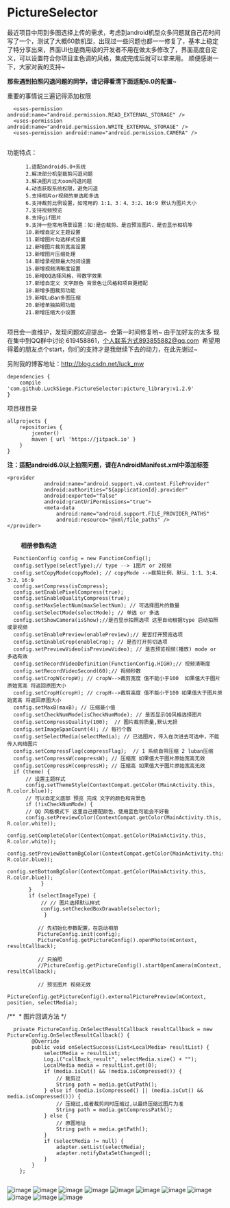 # PictureSelector  
最近项目中用到多图选择上传的需求，考虑到android机型众多问题就自己花时间写了一个，测试了大概60款机型，出现过一些问题也都一一修复了，基本上稳定了特分享出来，界面UI也是商用级的开发者不用在做太多修改了，界面高度自定义，可以设置符合你项目主色调的风格，集成完成后就可以拿来用。
顺便感谢一下，大家对我的支持~  

******那些遇到拍照闪退问题的同学，请记得看清下面适配6.0的配置~******

重要的事情说三遍记得添加权限

```
  <uses-permission android:name="android.permission.READ_EXTERNAL_STORAGE" />
  <uses-permission android:name="android.permission.WRITE_EXTERNAL_STORAGE" />
  <uses-permission android:name="android.permission.CAMERA" />
    
```

功能特点：  

```
      1.适配android6.0+系统
      2.解决部分机型裁剪闪退问题
      3.解决图片过大oom闪退问题
      4.动态获取系统权限，避免闪退
      5.支持相片or视频的单选和多选
      6.支持裁剪比例设置，如常用的 1:1、3：4、3:2、16:9 默认为图片大小
      7.支持视频预览
      8.支持gif图片
      9.支持一些常用场景设置：如:是否裁剪、是否预览图片、是否显示相机等
      10.新增自定义主题设置
      11.新增图片勾选样式设置
      12.新增图片裁剪宽高设置
      13.新增图片压缩处理
      14.新增录视频最大时间设置
      15.新增视频清晰度设置
      16.新增QQ选择风格，带数字效果
      17.新增自定义 文字颜色 背景色让风格和项目更搭配
      18.新增多图裁剪功能
      19.新增LuBan多图压缩
      20.新增单独拍照功能
      21.新增压缩大小设置
    
```

项目会一直维护，发现问题欢迎提出~  会第一时间修复哟~  由于加好友的太多 现在集中到QQ群中讨论 619458861，个人联系方式893855882@qq.com  希望用得着的朋友点个start，你们的支持才是我继续下去的动力，在此先谢过~  

另附我的博客地址：http://blog.csdn.net/luck_mw

```
dependencies {
    compile 'com.github.LuckSiege.PictureSelector:picture_library:v1.2.9'
}
```

项目根目录  

```
allprojects {
    repositories {
        jcenter()
        maven { url 'https://jitpack.io' }
    }
}

```
******注：适配android6.0以上拍照问题，请在AndroidManifest.xml中添加标签******  

```
<provider
            android:name="android.support.v4.content.FileProvider"
            android:authorities="${applicationId}.provider"
            android:exported="false"
            android:grantUriPermissions="true">
            <meta-data
                android:name="android.support.FILE_PROVIDER_PATHS"
                android:resource="@xml/file_paths" />
</provider>
        
```
 
         
******相册参数构造******

```
  FunctionConfig config = new FunctionConfig();
  config.setType(selectType);// type --> 1图片 or 2视频
  config.setCopyMode(copyMode); // copyMode -->裁剪比例，默认、1:1、3:4、3:2、16:9
  config.setCompress(isCompress);
  config.setEnablePixelCompress(true);
  config.setEnableQualityCompress(true);
  config.setMaxSelectNum(maxSelectNum); // 可选择图片的数量
  config.setSelectMode(selectMode); // 单选 or 多选
  config.setShowCamera(isShow);//是否显示拍照选项 这里自动根据type 启动拍照或录视频
  config.setEnablePreview(enablePreview);// 是否打开预览选项
  config.setEnableCrop(enableCrop); // 是否打开剪切选项
  config.setPreviewVideo(isPreviewVideo); // 是否预览视频(播放) mode or 多选有效
  config.setRecordVideoDefinition(FunctionConfig.HIGH);// 视频清晰度
  config.setRecordVideoSecond(60);// 视频秒数
  config.setCropW(cropW); // cropW-->裁剪宽度 值不能小于100  如果值大于图片原始宽高 将返回原图大小
  config.setCropH(cropH); // cropH-->裁剪高度 值不能小于100 如果值大于图片原始宽高 将返回原图大小
  config.setMaxB(maxB); // 压缩最小值
  config.setCheckNumMode(isCheckNumMode); // 是否显示QQ风格选择图片
  config.setCompressQuality(100);  // 图片裁剪质量,默认无损
  config.setImageSpanCount(4); // 每行个数
  config.setSelectMedia(selectMedia); // 已选图片，传入在次进去可选中，不能传入网络图片
  config.setCompressFlag(compressFlag);  // 1 系统自带压缩 2 luban压缩
  config.setCompressW(compressW); // 压缩宽 如果值大于图片原始宽高无效
  config.setCompressH(compressH); // 压缩高 如果值大于图片原始宽高无效
  if (theme) {
      // 设置主题样式
      config.setThemeStyle(ContextCompat.getColor(MainActivity.this, R.color.blue));
      // 可以自定义底部 预览 完成 文字的颜色和背景色
      if (!isCheckNumMode) {
      // QQ 风格模式下 这里自己搭配颜色，使用蓝色可能会不好看
      config.setPreviewColor(ContextCompat.getColor(MainActivity.this, R.color.white));
      config.setCompleteColor(ContextCompat.getColor(MainActivity.this, R.color.white));
      config.setPreviewBottomBgColor(ContextCompat.getColor(MainActivity.this, R.color.blue));
      config.setBottomBgColor(ContextCompat.getColor(MainActivity.this, R.color.blue));
           }
       }
       if (selectImageType) {
           // // 图片选择默认样式
           config.setCheckedBoxDrawable(selector);
            }

          // 先初始化参数配置，在启动相册
          PictureConfig.init(config);
          PictureConfig.getPictureConfig().openPhoto(mContext, resultCallback);

          // 只拍照
          //PictureConfig.getPictureConfig().startOpenCamera(mContext, resultCallback);
                    
          // 预览图片 视频无效
         PictureConfig.getPictureConfig().externalPicturePreview(mContext, position, selectMedia);
```

/**
  * 图片回调方法
 */

```
  private PictureConfig.OnSelectResultCallback resultCallback = new PictureConfig.OnSelectResultCallback() {
        @Override
        public void onSelectSuccess(List<LocalMedia> resultList) {
            selectMedia = resultList;
            Log.i("callBack_result", selectMedia.size() + "");
            LocalMedia media = resultList.get(0);
            if (media.isCut() && !media.isCompressed()) {
                // 裁剪过
                String path = media.getCutPath();
            } else if (media.isCompressed() || (media.isCut() && media.isCompressed())) {
                // 压缩过,或者裁剪同时压缩过,以最终压缩过图片为准
                String path = media.getCompressPath();
            } else {
                // 原图地址
                String path = media.getPath();
            }
            if (selectMedia != null) {
                adapter.setList(selectMedia);
                adapter.notifyDataSetChanged();
            }
        }
    };
    
```

  
![image](https://github.com/LuckSiege/PictureSelector/blob/master/image/A574F86A9A9F42A77D03B0ACC9E761C9.jpg)
![image](https://github.com/LuckSiege/PictureSelector/blob/master/image/ABE302D298BD56DEC871F4464E64646F.jpg)
![image](https://github.com/LuckSiege/PictureSelector/blob/master/image/3483AB11C78AF4C6DCC408504768A138.jpg)
![image](https://github.com/LuckSiege/PictureSelector/blob/master/image/66C119A6BD918EAF9418324836C34BA6.jpg)
![image](https://github.com/LuckSiege/PictureSelector/blob/master/image/new_image.jpg)
![image](https://github.com/LuckSiege/PictureSelector/blob/master/image/5F1513BFD9490AF153E3E30840964FB1.jpg)
![image](https://github.com/LuckSiege/PictureSelector/blob/master/image/BA7C4A038613182020DA9CE0152DA5D4.jpg)
![image](https://github.com/LuckSiege/PictureSelector/blob/master/image/0F918EB15954836F59A95A3F7E0D2012.jpg)
![image](https://github.com/LuckSiege/PictureSelector/blob/master/image/2AEDE4E52CC095F5896E066C59DDDF85.jpg)
![image](https://github.com/LuckSiege/PictureSelector/blob/master/image/36C818DEDF2A5AA745CD699FBBF67E7F.jpg)
![image](https://github.com/LuckSiege/PictureSelector/blob/master/image/9B433C9C47C3FCA7BC42D6E3B6F27698.jpg)
